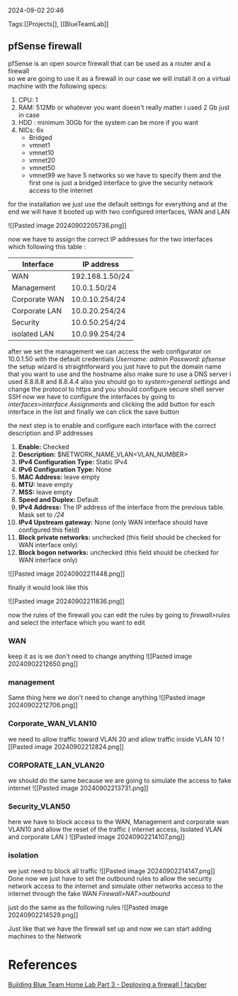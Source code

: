 2024-09-02 20:46

Tags:[[Projects]], [[BlueTeamLab]]

## pfSense firewall

pfSense is an open source firewall that can be used as a router and a firewall \
so we are going to use it as a firewall in our case 
we will install it on a virtual machine with the following specs: 

1. CPU: 1 
2. RAM: 512Mb or whatever you want doesn't really matter i used 2 Gb just in case 
3. HDD : minimum 30Gb for the system can be more if you want
4. NICs: 6x 
	- Bridged 
	- vmnet1
	- vmnet10
	- vmnet20
	- vmnet50
	- vmnet99
we have 5 networks so we have to specify them and the first one is just a bridged interface to give the security network access to the internet 

for the installation we just use the default settings for everything and at the end we will have it booted up with two configured interfaces, WAN and LAN 

![[Pasted image 20240902205736.png]]

now we have to assign the correct IP addresses for the two interfaces 
which following this table :


| Interface     | IP address      |
| ------------- | --------------- |
| WAN           | 192.168.1.50/24 |
| Management    | 10.0.1.50/24    |
| Corporate WAN | 10.0.10.254/24  |
| Corporate LAN | 10.0.20.254/24  |
| Security      | 10.0.50.254/24  |
| isolated LAN  | 10.0.99.254/24  |
after we set the management we can access the web configurator on 10.0.1.50
with the default credentials *Username: admin Password: pfsense*
the setup wizard is straightforward you just have to put the domain name that you want to use and the hostname also make sure to use a DNS server i used 8.8.8.8 and 8.8.4.4
also you should go to _system>general settings_ and change the protocol to https
and you should configure secure shell server SSH
now we have to configure the interfaces by going to _interfaces_>_interface Assignments_ and clicking the add button for each interface in the list and finally we can click the save button

the next step is to enable and configure each interface with the correct description and IP addresses 

1. **Enable:** Checked
2. **Description:** $NETWORK_NAME_VLAN<VLAN_NUMBER>
3. **IPv4 Configuration Type:** Static IPv4
4. **IPv6 Configuration Type:** None
5. **MAC Address:** leave empty
6. **MTU:** leave empty
7. **MSS:** leave empty
8. **Speed and Duplex:** Default
9. **IPv4 Address:** The IP address of the interface from the previous table. Mask set to _/24_
10. **IPv4 Upstream gateway:** None (only WAN interface should have configured this field)
11. **Block private networks:** unchecked (this field should be checked for WAN interface only)
12. **Block bogon networks:** unchecked (this field should be checked for WAN interface only)


![[Pasted image 20240902211448.png]]

finally it would look like this 

![[Pasted image 20240902211836.png]]

now the rules of the firewall you can edit the rules by going to _firewall>rules_ and select the interface which you want to edit 
### WAN

keep it as is we don't need to change anything 
![[Pasted image 20240902212650.png]]
### management

Same thing here we don't need to change anything 
![[Pasted image 20240902212706.png]]

### Corporate_WAN_VLAN10

we need to allow traffic toward VLAN 20 and allow traffic inside VLAN 10 
![[Pasted image 20240902212824.png]]

### CORPORATE_LAN_VLAN20  

we should do the same because we are going to simulate the access to fake internet 
![[Pasted image 20240902213731.png]]


### Security_VLAN50 

here we have to block access to the WAN, Management and corporate wan VLAN10 and allow the reset of the traffic ( internet access, Isolated VLAN and corporate LAN )
![[Pasted image 20240902214107.png]]

### isolation 

we just need to block all traffic 
![[Pasted image 20240902214147.png]]
Done now we just have to set the outbound rules to allow the security network access to the internet and simulate other networks access to the internet through the fake WAN _Firewall>NAT>outbound_

just do the same as the following rules
![[Pasted image 20240902214529.png]]

Just like that we have the firewall set up and now we can start adding machines to the Network 
# References 
[Building Blue Team Home Lab Part 3 - Deploying a firewall | facyber](https://facyber.me/posts/blue-team-lab-guide-part-3/)


